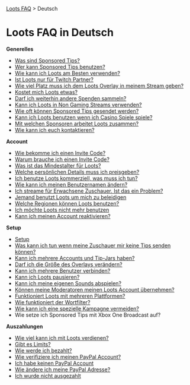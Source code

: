 [Loots FAQ](../) > Deutsch

# Loots FAQ in Deutsch

**Generelles**

- [Was sind Sponsored Tips?](general/what-are-sponsored-tips)
- [Wer kann Sponsored Tips benutzen?](general/who-can-use-sponsored-tips)
- [Wie kann ich Loots am Besten verwenden?](general/how-to-use-loots-most-successful)
- [Ist Loots nur für Twitch Partner?](general/twitch-partners)
- [Wie viel Platz muss ich dem Loots Overlay in meinem Stream geben?](general/message-size)
- [Kostet mich Loots etwas?](general/do-sponsored-tips-cost-me-anything)
- [Darf ich weiterhin andere Spenden sammeln?](general/other-donations)
- [Kann ich Loots in Non Gaming Streams verwenden?](general/non-gaming-streams)
- [Wie oft können Sponsored Tips gesendet werden?](general/frequency-of-sponsored-tips)
- [Kann ich Loots benutzen wenn ich Casino Spiele spiele?](general/casino-games)
- [Mit welchen Sponsoren arbeitet Loots zusammen?](general/sponsors)
- [Wie kann ich euch kontaktieren?](general/get-in-touch)

**Account**

- [Wie bekomme ich einen Invite Code?](account/how-to-get-invited)
- [Warum brauche ich einen Invite Code?](account/why-invites)
- [Was ist das Mindestalter für Loots?](account/minimum-age)
- [Welche persönlichen Details muss ich preisgeben?](account/personal-details)
- [Ich benutze Loots kommerziell, was muss ich tun?](account/commercial-usage)
- [Wie kann ich meinen Benutzernamen ändern?](account/username)
- [Ich streame für Erwachsene Zuschauer. Ist das ein Problem?](account/mature-content)
- [Jemand benutzt Loots um mich zu beleidigen](account/harassment)
- [Welche Regionen können Loots benutzen?](account/regions)
- [Ich möchte Loots nicht mehr benutzen](account/quit-loots)
- [Kann ich meinen Account reaktivieren?](account/reactivate-account)

**Setup**

- [Setup](setup/setup)
- [Was kann ich tun wenn meine Zuschauer mir keine Tips senden können?](setup/tipping-not-possible)
- [Kann ich mehrere Accounts und Tip-Jars haben?](setup/multiple-tip-jars)
- [Darf ich die Größe des Overlays verändern?](setup/changing-overlay-size)
- [Kann ich mehrere Benutzer verbinden?](setup/multiple-usernames)
- [Kann ich Loots pausieren?](setup/pause-loots)
- [Kann ich meine eigenen Sounds abspielen?](setup/custom-sound)
- [Können meine Moderatoren meinen Loots Account übernehmen?](setup/moderators)
- [Funktioniert Loots mit mehreren Plattformen?](setup/streaming-networks)
- [Wie funktioniert der Wortfilter?](setup/word-filter)
- [Wie kann ich eine spezielle Kampagne vermeiden?](setup/campaign-selection)
- Wie setze ich Sponsored Tips mit Xbox One Broadcast auf?

**Auszahlungen**

- [Wie viel kann ich mit Loots verdienen?](payouts/pricing)
- [Gibt es Limits?](payouts/limits)
- [Wie werde ich bezahlt?](payouts/how-payout-works)
- [Wie verifiziere ich meinen PayPal Account?](payouts/verification)
- [Ich habe keinen PayPal Account](payouts/no-paypal)
- [Wie ändere ich meine PayPal Adresse?](payouts/change-paypal)
- [Ich wurde nicht ausgezahlt](payouts/no-payout-received)
